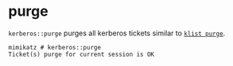 # purge

`kerberos::purge` purges all kerberos tickets similar to [`klist purge`](https://docs.microsoft.com/en-us/windows-server/administration/windows-commands/klist).

```
mimikatz # kerberos::purge
Ticket(s) purge for current session is OK
```
